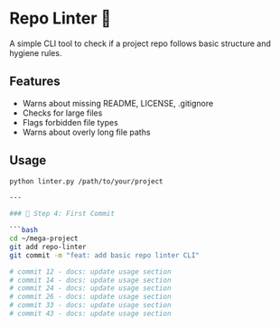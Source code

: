 # Repo Linter 🧹

A simple CLI tool to check if a project repo follows basic structure and hygiene rules.

## Features
- Warns about missing README, LICENSE, .gitignore
- Checks for large files
- Flags forbidden file types
- Warns about overly long file paths

## Usage

```bash
python linter.py /path/to/your/project

---

### 🚀 Step 4: First Commit

```bash
cd ~/mega-project
git add repo-linter
git commit -m "feat: add basic repo linter CLI"

# commit 12 - docs: update usage section
# commit 14 - docs: update usage section
# commit 24 - docs: update usage section
# commit 26 - docs: update usage section
# commit 33 - docs: update usage section
# commit 43 - docs: update usage section
